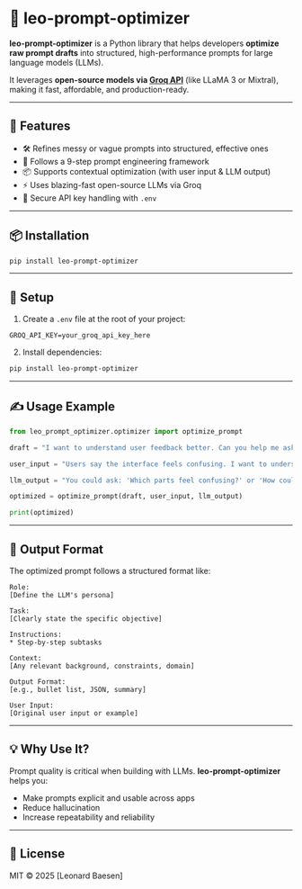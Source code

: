 # 🧠 leo-prompt-optimizer

**leo-prompt-optimizer** is a Python library that helps developers **optimize raw prompt drafts** into structured, high-performance prompts for large language models (LLMs).

It leverages **open-source models via [Groq API](https://console.groq.com/)** (like LLaMA 3 or Mixtral), making it fast, affordable, and production-ready.

---

## 🚀 Features

- 🛠️ Refines messy or vague prompts into structured, effective ones
- 🧠 Follows a 9-step prompt engineering framework
- 📦 Supports contextual optimization (with user input & LLM output)
- ⚡ Uses blazing-fast open-source LLMs via Groq
- 🔐 Secure API key handling with `.env`

---

## 📦 Installation

```bash
pip install leo-prompt-optimizer
````

---

## 🔧 Setup

1. Create a `.env` file at the root of your project:

```env
GROQ_API_KEY=your_groq_api_key_here
```

2. Install dependencies:

```bash
pip install leo-prompt-optimizer
```

---

## ✍️ Usage Example

```python
from leo_prompt_optimizer.optimizer import optimize_prompt

draft = "I want to understand user feedback better. Can you help me ask the right questions?"

user_input = "Users say the interface feels confusing. I want to understand what they mean exactly."

llm_output = "You could ask: 'Which parts feel confusing?' or 'How could it be more intuitive?'"

optimized = optimize_prompt(draft, user_input, llm_output)

print(optimized)
```

---

## 📘 Output Format

The optimized prompt follows a structured format like:

```text
Role:
[Define the LLM's persona]

Task:
[Clearly state the specific objective]

Instructions:
* Step-by-step subtasks

Context:
[Any relevant background, constraints, domain]

Output Format:
[e.g., bullet list, JSON, summary]

User Input:
[Original user input or example]
```

---

## 💡 Why Use It?

Prompt quality is critical when building with LLMs.
**leo-prompt-optimizer** helps you:

* Make prompts explicit and usable across apps
* Reduce hallucination
* Increase repeatability and reliability

---

## 📄 License

MIT © 2025 \[Leonard Baesen]

````
